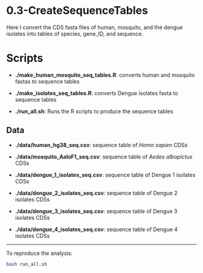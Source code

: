 # 0.3-CreateSequenceTables

Here I convert the CDS fasta files of human, mosquito, and the dengue isolates
into tables of species, gene_ID, and sequence.

# Scripts

+ **./make_human_mosquito_seq_tables.R**: converts human and mosquito fastas to
sequence tables

+ **./make_isolates_seq_tables.R**: converts Dengue isolates fasta to sequence
tables

+ **./run_all.sh**: Runs the R scripts to produce the sequence tables

## Data

+ **./data/human_hg38_seq.csv**: sequence table of *Homo sapien* CDSs

+ **./data/mosquito_AaloF1_seq.csv**: sequence table of *Aedes albopictus* CDSs

+ **./data/dengue_1_isolates_seq.csv**: sequence table of Dengue 1 isolates CDSs

+ **./data/dengue_2_isolates_seq.csv**: sequence table of Dengue 2 isolates CDSs

+ **./data/dengue_3_isolates_seq.csv**: sequence table of Dengue 3 isolates CDSs

+ **./data/dengue_4_isolates_seq.csv**: sequence table of Dengue 4 isolates CDSs
---
To reproduce the analysis:

```bash
bash run_all.sh
```
